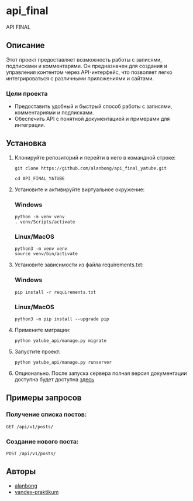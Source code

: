 # api_final

API FINAL

## Описание

Этот проект предоставляет возможность работы с записями, подписками и комментарями.
Он предназначен для создания и управления контентом через API-интерфейс, что позволяет легко интегрироваться с различными приложениями и сайтами.

### Цели проекта

- Предоставить удобный и быстрый способ работы с записями, комментариями и подписками.
- Обеспечить API с понятной документацией и примерами для интеграции.

## Установка

1. Клонируйте репозиторий и перейти в него в командной строке:
    ```
    git clone https://github.com/alanbong/api_final_yatube.git
    ```
    ```
    cd API_FINAL_YATUBE
    ```
2. Установите и активируйте виртуальное окружение:
    ### Windows
    ```
    python -m venv venv
    . venv/Scripts/activate
    ```
    ### Linux/MacOS
    ```
    python3 -m venv venv
    source venv/bin/activate
    ```
3. Установите зависимости из файла requirements.txt:
    ### Windows
    ```
    pip install -r requirements.txt
    ```
    ### Linux/MacOS
    ```
    python3 -m pip install --upgrade pip
    ```
4. Примените миграции:
    ```
    python yatube_api/manage.py migrate
    ```
5. Запустите проект:
    ```
    python yatube_api/manage.py runserver
    ```
6. Опционально. После запуска сервера полная версия документации доступна будет доступна [здесь](http://127.0.0.1:8000/redoc/)

## Примеры запросов

### Получение списка постов:

```
GET /api/v1/posts/
```

### Создание нового поста:

```
POST /api/v1/posts/
```

## Авторы

- [alanbong](https://github.com/alanbong)
- [yandex-praktikum](https://github.com/yandex-praktikum)